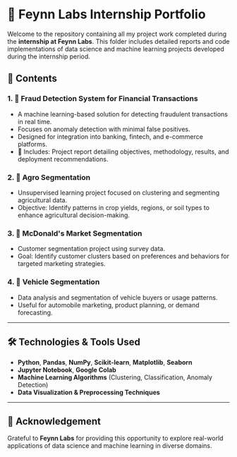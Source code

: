 # 📁 Feynn Labs Internship Portfolio

Welcome to the repository containing all my project work completed during the **internship at Feynn Labs**. This folder includes detailed reports and code implementations of data science and machine learning projects developed during the internship period.

## 📝 Contents

### 1. 📄 **Fraud Detection System for Financial Transactions**
- A machine learning-based solution for detecting fraudulent transactions in real time.
- Focuses on anomaly detection with minimal false positives.
- Designed for integration into banking, fintech, and e-commerce platforms.
- 📄 Includes: Project report detailing objectives, methodology, results, and deployment recommendations.

### 2. 🌾 **Agro Segmentation**
- Unsupervised learning project focused on clustering and segmenting agricultural data.
- Objective: Identify patterns in crop yields, regions, or soil types to enhance agricultural decision-making.

### 3. 🍔 **McDonald's Market Segmentation**
- Customer segmentation project using survey data.
- Goal: Identify customer clusters based on preferences and behaviors for targeted marketing strategies.

### 4. 🚗 **Vehicle Segmentation**
- Data analysis and segmentation of vehicle buyers or usage patterns.
- Useful for automobile marketing, product planning, or demand forecasting.

---

## 🛠️ Technologies & Tools Used
- **Python**, **Pandas**, **NumPy**, **Scikit-learn**, **Matplotlib**, **Seaborn**
- **Jupyter Notebook**, **Google Colab**
- **Machine Learning Algorithms** (Clustering, Classification, Anomaly Detection)
- **Data Visualization & Preprocessing Techniques**

---

## 📌 Acknowledgement
Grateful to **Feynn Labs** for providing this opportunity to explore real-world applications of data science and machine learning in diverse domains.
